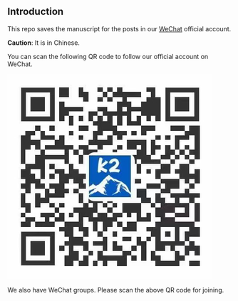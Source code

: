 ## Introduction

This repo saves the manuscript for the posts in our [WeChat](https://weixin.qq.com/)
official account.

**Caution**: It is in Chinese.

You can scan the following QR code to follow our official account on WeChat.

![](./wechat-official-account-qr-code.png)

We also have WeChat groups. Please scan the above QR code for joining.
